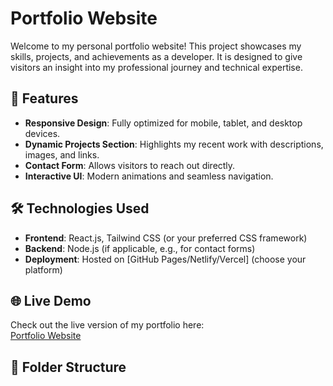 # Portfolio Website

Welcome to my personal portfolio website! This project showcases my skills, projects, and achievements as a developer. It is designed to give visitors an insight into my professional journey and technical expertise.

## 🚀 Features

- **Responsive Design**: Fully optimized for mobile, tablet, and desktop devices.
- **Dynamic Projects Section**: Highlights my recent work with descriptions, images, and links.
- **Contact Form**: Allows visitors to reach out directly.
- **Interactive UI**: Modern animations and seamless navigation.

## 🛠️ Technologies Used

- **Frontend**: React.js, Tailwind CSS (or your preferred CSS framework)
- **Backend**: Node.js (if applicable, e.g., for contact forms)
- **Deployment**: Hosted on [GitHub Pages/Netlify/Vercel] (choose your platform)

## 🌐 Live Demo

Check out the live version of my portfolio here:  
[Portfolio Website](/)  

## 📂 Folder Structure

